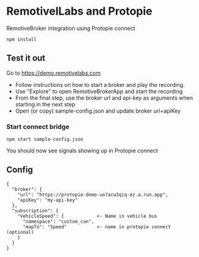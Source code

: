 # RemotivelLabs and Protopie

RemotiveBroker integration using Protopie connect

```
npm install
```


## Test it out

Go to https://demo.remotivelabs.com

* Follow instructions on how to start a broker and play the recording.
* Use "Explore" to open RemotiveBrokerApp and start the recording 
* From the final step, use the broker url and api-key as arguments when starting in the next step
* Open (or copy) sample-config.json and update broker url+apiKey

### Start connect bridge
```
npm start sample-config.json
```

You should now see signals showing up in Protopie connect

## Config



```
{
  "broker": {
    "url": "https://protopie-demo-uo7acw3qiq-ez.a.run.app",
    "apiKey": "my-api-key"
  },
  "subscription": {
    "VehicleSpeed": {            <- Name in vehicle bus
      "namespace": "custom_can",
      "mapTo": "Speed"           <- name in protopie connect (optional)
    }
  }
}
```